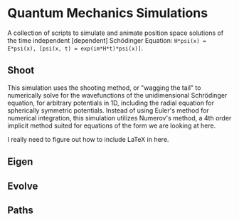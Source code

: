 # Quantum Mechanics Simulations
A collection of scripts to simulate and animate position space solutions of the time independent [dependent] Sch&ouml;dinger Equation: `H*psi(x) = E*psi(x), [psi(x, t) = exp(im*H*t)*psi(x)]`.

## Shoot
This simulation uses the shooting method, or "wagging the tail" to numerically solve for the wavefunctions of the unidimensional Schr&ouml;dinger equation, for arbitrary potentials in 1D, including the radial equation for spherically symmetric potentials.  Instead of using Euler's method for numerical integration, this simulation utilizes Numerov's method, a 4th order implicit method suited for equations of the form we are looking at here.

I really need to figure out how to include LaTeX in here.

## Eigen


## Evolve

## Paths

